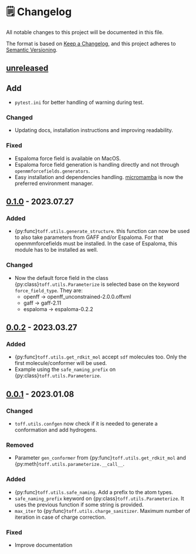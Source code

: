# 🗒️ Changelog

All notable changes to this project will be documented in this file.

The format is based on [Keep a Changelog](https://keepachangelog.com/en/1.0.0/),
and this project adheres to [Semantic Versioning](https://semver.org/spec/v2.0.0.html).

## [unreleased]

## Add

- `pytest.ini` for better handling of warning during test.

### Changed

- Updating docs, installation instructions and improving readability.

### Fixed

- Espaloma force field is available on MacOS.
- Espaloma force field generation is handling directly and not through `openmmforcefields.generators`.
- Easy installation and dependencies handling. [micromamba](https://mamba.readthedocs.io/en/latest/user_guide/micromamba.html) is now the preferred environment manager.

## [0.1.0]  - 2023.07.27

### Added

- {py:func}`toff.utils.generate_structure`. this function can now be used to also take parameters from GAFF and/or Espaloma. For that openmmforcefields must be installed. In the case of Espaloma, this module has to be installed as well.

### Changed

- Now the default force field in the class {py:class}`toff.utils.Parameterize` is selected base on the keyword `force_field_type`. They are:
  - openff -> openff_unconstrained-2.0.0.offxml
  - gaff -> gaff-2.11
  - espaloma -> espaloma-0.2.2

## [0.0.2]  - 2023.03.27

### Added

- {py:func}`toff.utils.get_rdkit_mol` accept `sdf` molecules too. Only the first molecule/conformer will be used.
- Example using the `safe_naming_prefix` on {py:class}`toff.utils.Parameterize`.

## [0.0.1] - 2023.01.08

### Changed

- `toff.utils.confgen` now check if it is needed to generate a conformation and add hydrogens.

### Removed

- Parameter `gen_conformer` from {py:func}`toff.utils.get_rdkit_mol` and {py:meth}`toff.utils.parameterize.__call__`.

### Added

- {py:func}`toff.utils.safe_naming`. Add a prefix to the atom types.
- `safe_naming_prefix` keyword on {py:class}`toff.utils.Parameterize`. It uses the previous function if some string is provided.
- `max_iter` to {py:func}`toff.utils.charge_sanitizer`. Maximum number of iteration in case of charge correction.

### Fixed

- Improve documentation

[unreleased]: https://github.com/ale94mleon/TOFF/compare/0.1.0...HEAD
[0.1.0]: https://github.com/ale94mleon/TOFF/compare/0.0.2...0.1.0
[0.0.2]: https://github.com/ale94mleon/TOFF/compare/0.0.1...0.0.2
[0.0.1]: https://github.com/ale94mleon/TOFF/compare/0.0.0-alpha2...0.0.1